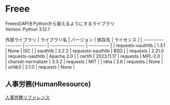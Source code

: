 # Freee
FreeeのAPIをPythonから扱えるようにするライブラリ
<br>Vertion: Python 3.12.1

外部ライブラリ
| ライブラリ名       | バージョン | 依存先            | ライセンス | 
| ------------------ | ---------- | ----------------- | ---------- | 
| requests-oauthlib  | 1.3.1      | None              | ISC        | 
| oauthlib           | 3.2.2      | requests-oauthlib | BSD        | 
| requests           | 2.31.0     | requests-oauthlib | Apache 2.0 | 
| certifi            | 2023.11.17 | requests          | MPL-2.0    | 
| charset-normalizer | 3.3.2      | requests          | MIT        | 
| idna               | 3.6        | requests          | None       | 
| urllib3            | 2.1.0      | requests          | None       | 


## 人事労務(HumanResource)
[人事労務リファレンス](https://developer.freee.co.jp/reference/hr/reference)